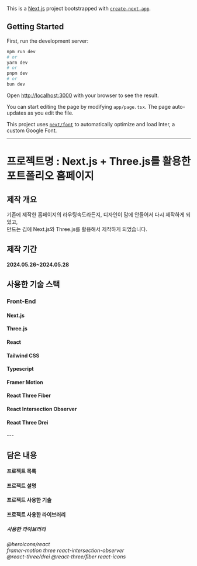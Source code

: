 This is a [Next.js](https://nextjs.org/) project bootstrapped with [`create-next-app`](https://github.com/vercel/next.js/tree/canary/packages/create-next-app).

## Getting Started

First, run the development server:

```bash
npm run dev
# or
yarn dev
# or
pnpm dev
# or
bun dev
```

Open [http://localhost:3000](http://localhost:3000) with your browser to see the result.

You can start editing the page by modifying `app/page.tsx`. The page auto-updates as you edit the file.

This project uses [`next/font`](https://nextjs.org/docs/basic-features/font-optimization) to automatically optimize and load Inter, a custom Google Font.

---

<h1>프로젝트명 : Next.js + Three.js를 활용한 포트폴리오 홈페이지</h1>

<h2>제작 개요 </h2>
<p>기존에 제작한 홈페이지의 라우팅속도라든지, 디자인이 맘에 안들어서 다시 제작하게 되었고, <br/>
    만드는 김에 Next.js와 Three.js를 활용해서 제작하게 되었습니다.</p>

<h2>제작 기간</h2>
  <h4>2024.05.26~2024.05.28</h4>

<h2>사용한 기술 스택</h2>
    <h3>Front-End</h3> 
    <h4>Next.js</h4>
    <h4>Three.js</h4>
    <h4>React</h4>
    <h4>Tailwind CSS</h4>
    <h4>Typescript</h4>
    <h4>Framer Motion</h4>
    <h4>React Three Fiber</h4>
    <h4>React Intersection Observer</h4>
    <h4>React Three Drei</h4>
---
<h2>담은 내용</h2>
 <h4>프로젝트 목록</h4>
 <h4>프로젝트 설명</h4>
 <h4>프로젝트 사용한 기술</h4>
 <h4>프로젝트 사용한 라이브러리</h4>

<h5>사용한 라이브러리</h5>
<h6>

@heroicons/react <br/>
framer-motion three react-intersection-observer <br/>@react-three/drei @react-three/fiber
react-icons</h6>
